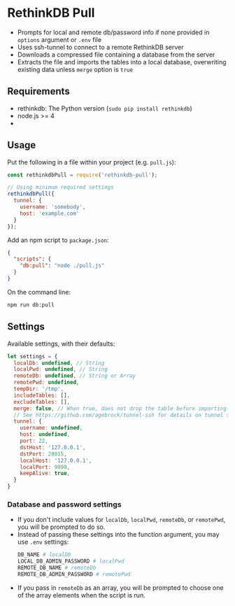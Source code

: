 # RethinkDB Pull

* Prompts for local and remote db/password info if none provided in `options` argument or `.env` file
* Uses ssh-tunnel to connect to a remote RethinkDB server
* Downloads a compressed file containing a database from the server
* Extracts the file and imports the tables into a local database, overwriting existing data unless `merge` option is `true`

## Requirements

* rethinkdb: The Python version (`sudo pip install rethinkdb`)
* node.js >= 4
*

## Usage

Put the following in a file within your project (e.g. `pull.js`):
```js
const rethinkdbPull = require('rethinkdb-pull');

// Using minimum required settings
rethinkdbPull({
  tunnel: {
    username: 'somebody',
    host: 'example.com'
  }
});
```

Add an npm script to `package.json`:
```json
{
  "scripts": {
    "db:pull": "node ./pull.js"
  }
}
```

On the command line:
```sh
npm run db:pull
```

## Settings

Available settings, with their defaults:

```js
let settings = {
  localDb: undefined, // String
  localPwd: undefined, // String
  remoteDb: undefined, // String or Array
  remotePwd: undefined,
  tempDir: '/tmp',
  includeTables: [],
  excludeTables: [],
  merge: false, // When true, does not drop the table before importing.
  // See https://github.com/agebrock/tunnel-ssh for details on tunnel settings:
  tunnel: {
    username: undefined,
    host: undefined,
    port: 22,
    dstHost: '127.0.0.1',
    dstPort: 28015,
    localHost: '127.0.0.1',
    localPort: 9999,
    keepAlive: true,
  }
}
```

### Database and password settings
* If you don't include values for `localDb`, `localPwd`, `remoteDb`, or `remotePwd`, you will be prompted to do so.
* Instead of passing these settings into the function argument, you may use `.env` settings:
    ```sh
    DB_NAME # localDb
    LOCAL_DB_ADMIN_PASSWORD # localPwd
    REMOTE_DB_NAME # remoteDb
    REMOTE_DB_ADMIN_PASSWORD # remotePwd
* If you pass in `remoteDb` as an array, you will be prompted to choose one of the array elements when the script is run.
